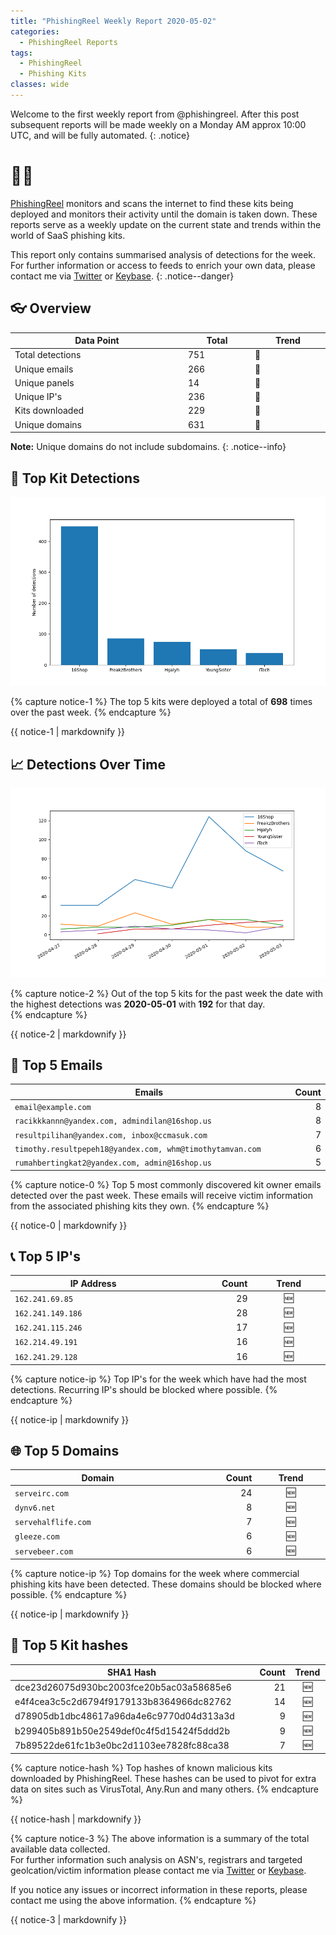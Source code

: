 ```yaml
---
title: "PhishingReel Weekly Report 2020-05-02"
categories:
  - PhishingReel Reports
tags:
  - PhishingReel
  - Phishing Kits
classes: wide
---
```


<style>
table {
    display:table;
    width:100%;
}
</style>

Welcome to the first weekly report from @phishingreel.
After this post subsequent reports will be made weekly on a Monday AM approx 10:00 UTC, and will be fully automated.
{: .notice}

# 👋🤖
[PhishingReel](https://twitter.com/phishingreel) monitors and scans the internet to find these kits being deployed and monitors their activity until the domain is taken down. These reports serve as a weekly update on the current state and trends within the world of SaaS phishing kits.

This report only contains summarised analysis of detections for the week. For further information or access to feeds to enrich your own data, please contact me via [Twitter](https://twitter.com/sysgoblin) or [Keybase](https://keybase.com/sysg0blin).
{: .notice--danger}

## 👓 Overview

| Data Point | Total | Trend |
|---|---|---|
| Total detections | 751 | 🔼 |
| Unique emails | 266 | 🔼 |
| Unique panels | 14 | 🔼 |
| Unique IP's | 236 | 🔼 |
| Kits downloaded | 229 | 🔼 |
| Unique domains | 631 | 🔼 |

**Note:** Unique domains do not include subdomains.
{: .notice--info}

## 🔎 Top Kit Detections
![top kits graph](/assets/images/pr-weeklyreport/2020-05-04-fig1.png)

{% capture notice-1 %}
The top 5 kits were deployed a total of **698** times over the past week.
{% endcapture %}

<div class="notice--info">
  {{ notice-1 | markdownify }}
</div>

## 📈 Detections Over Time
![detections ot graph](/assets/images/pr-weeklyreport/2020-05-04-fig2.png)

{% capture notice-2 %}
Out of the top 5 kits for the past week the date with the highest detections was **2020-05-01** with **192** for that day.  
{% endcapture %}

<div class="notice--info">
  {{ notice-2 | markdownify }}
</div>


## 📧 Top 5 Emails

|Emails|Count|
|---|---:|
| `email@example.com` | 8 |
| `racikkkannn@yandex.com, admindilan@16shop.us` | 8 |
| `resultpilihan@yandex.com, inbox@ccmasuk.com` | 7 |
| `timothy.resultpepeh18@yandex.com, whm@timothytamvan.com` | 6 |
| `rumahbertingkat2@yandex.com, admin@16shop.us` | 5 |

{% capture notice-0 %}
Top 5 most commonly discovered kit owner emails detected over the past week. These emails will receive victim information from the associated phishing kits they own.
{% endcapture %}

<div class="notice--info">
  {{ notice-0 | markdownify }}
</div>

## 📞 Top 5 IP's

|IP Address|Count|Trend|
|---|---:|:---:|
| `162.241.69.85` | 29 | 🆕 |
| `162.241.149.186` | 28 | 🆕 |
| `162.241.115.246` | 17 | 🆕 |
| `162.214.49.191` | 16 | 🆕 |
| `162.241.29.128` | 16 | 🆕 |

{% capture notice-ip %}
Top IP's for the week which have had the most detections. Recurring IP's should be blocked where possible.
{% endcapture %}

<div class="notice--info">
  {{ notice-ip | markdownify }}
</div>

## 🌐 Top 5 Domains

|Domain|Count|Trend|
|---|---:|:---:|
|`serveirc.com`|24|🆕|
|`dynv6.net`|8|🆕|
|`servehalflife.com`|7|🆕|
|`gleeze.com`|6|🆕|
|`servebeer.com`|6|🆕|

{% capture notice-ip %}
Top domains for the week where commercial phishing kits have been detected. These domains should be blocked where possible.
{% endcapture %}

<div class="notice--info">
  {{ notice-ip | markdownify }}
</div>

## 🔢 Top 5 Kit hashes

|SHA1 Hash|Count|Trend|
|---|---:|:---:|
|dce23d26075d930bc2003fce20b5ac03a58685e6|21| 🆕 |
|e4f4cea3c5c2d6794f9179133b8364966dc82762|14| 🆕 |
|d78905db1dbc48617a96da4e6c9770d04d313a3d|9| 🆕 |
|b299405b891b50e2549def0c4f5d15424f5ddd2b|9| 🆕 |
|7b89522de61fc1b3e0bc2d1103ee7828fc88ca38|7| 🆕 |

{% capture notice-hash %}
Top hashes of known malicious kits downloaded by PhishingReel. These hashes can be used to pivot for extra data on sites such as VirusTotal, Any.Run and many others.
{% endcapture %}

<div class="notice--info">
  {{ notice-hash | markdownify }}
</div>

{% capture notice-3 %}
The above information is a summary of the total available data collected.  
For further information such analysis on ASN's, registrars and targeted geolcation/victim information please contact me via [Twitter](https://twitter.com/sysgoblin) or [Keybase](https://keybase.com/sysg0blin).

If you notice any issues or incorrect information in these reports, please contact me using the above information.
{% endcapture %}

<div class="notice">
  {{ notice-3 | markdownify }}
</div>